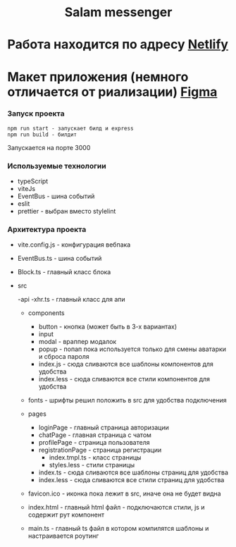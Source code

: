 <h1 align="center">Salam messenger</h1>

# Работа находится по адресу [Netlify](https://deploy--heroic-narwhal-c23110.netlify.app/)

# Макет приложения (немного отличается от риализации) [Figma](https://www.figma.com/file/FaWv54YtO9KdXAkqTSFKo7/MessengerSalam?type=design&node-id=0-1&t=RbZvfVu2JYjkag7f-0)

### Запуск проекта

```
npm run start - запускает билд и express
npm run build - билдит
```

Запускается на порте 3000

### Используемые технологии

- typeScript
- viteJs
- EventBus - шина событий
- eslit
- prettier - выбран вместо stylelint

### Архитектура проекта

- vite.config.js - конфигурация вебпака

- EventBus.ts - шина событий

- Block.ts - главный класс блока

- src

  -api
  -xhr.ts - главный класс для апи

  - components
    - button - кнопка (может быть в 3-х вариантах)
    - input
    - modal - враппер модалок
    - popup - попап пока используется только для смены аватарки и сброса пароля
    - index.js - сюда сливаются все шаблоны компонентов для удобства
    - index.less - сюда сливаются все стили компонентов для удобства
  - fonts - шрифты решил положить в src для удобства подключения

  - pages

    - loginPage - главный страница авторизации
    - chatPage - главная страница с чатом
    - profilePage - страница пользователя
    - registrationPage - страница регистрации
      - index.tmpl.ts - класс страницы
      - styles.less - стили страницы
    - index.ts - сюда сливаются все шаблоны страниц для удобства
    - index.less - сюда сливаются все стили страниц для удобства

  - favicon.ico - иконка пока лежит в src, иначе она не будет видна

  - index.html - главный html файл - подключаются стили, js и содержит рут компонент

  - main.ts - главный ts файл в котором компилятся шаблоны и настраивается роутинг
